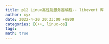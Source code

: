 ```yaml
---
title: p12 Linux高性能服务器编程-- libevent 库
author: xyx
date: 2022-4-20 20:33:00 +0800
categories: [C++, linux-os]
tags: 
math: true
---
```



